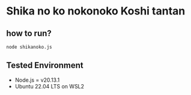 # Shika no ko nokonoko Koshi tantan

## how to run?

```
node shikanoko.js
```

## Tested Environment
* Node.js = v20.13.1
* Ubuntu 22.04 LTS on WSL2

